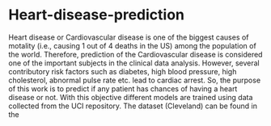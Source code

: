 # Heart-disease-prediction
Heart disease or Cardiovascular disease is one of the biggest causes of motality (i.e., causing 1 out of 4 deaths in the US) among the population of the world. Therefore, prediction of the Cardiovascular disease is considered one of the important subjects in the clinical data analysis. However, several contributory risk factors such as diabetes, high blood pressure, high cholesterol, abnormal pulse rate etc. lead to cardiac arrest. So, the purpose of this work is to predict if any patient has chances of having a heart disease or not. With this objective different models are trained using data collected from the UCI repository. The dataset (Cleveland) can be found in the 
